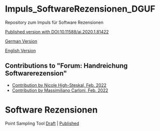 # Impuls_SoftwareRezensionen_DGUF

Repository zum Impuls für Software Rezensionen

[Published version with DOI:10.11588/ai.2020.1.81422](https://doi.org/10.11588/ai.2020.1.81422)

[German Version](https://research-squirrel-engineers.github.io/Impuls_SoftwareRezensionen_DGUF/Draft.html)

[English Version](https://research-squirrel-engineers.github.io/Impuls_SoftwareRezensionen_DGUF/Draft_EN.html)

## Contributions to "Forum: Handreichung Softwarerezension"
* [Contribution by Nicole High-Steskal, Feb. 2022](https://doi.org/10.11588/ai.2021.1.89200)
* [Contribution by Massimiliano Carloni, Feb. 2022](https://doi.org/10.11588/ai.2021.1.89199)

# Software Rezensionen

Point Sampling Tool [Draft](https://research-squirrel-engineers.github.io/DGUF_PointSamplingTool/Review_Draft.html) | [Published](https://dguf.de/fileadmin/AI/archinf-ev_thiery-etal.pdf)
